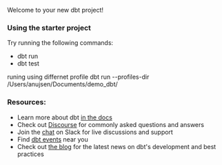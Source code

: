 Welcome to your new dbt project!

### Using the starter project

Try running the following commands:
- dbt run
- dbt test

runing using differnet profile
dbt run --profiles-dir /Users/anujsen/Documents/demo_dbt/


### Resources:
- Learn more about dbt [in the docs](https://docs.getdbt.com/docs/introduction)
- Check out [Discourse](https://discourse.getdbt.com/) for commonly asked questions and answers
- Join the [chat](https://community.getdbt.com/) on Slack for live discussions and support
- Find [dbt events](https://events.getdbt.com) near you
- Check out [the blog](https://blog.getdbt.com/) for the latest news on dbt's development and best practices
